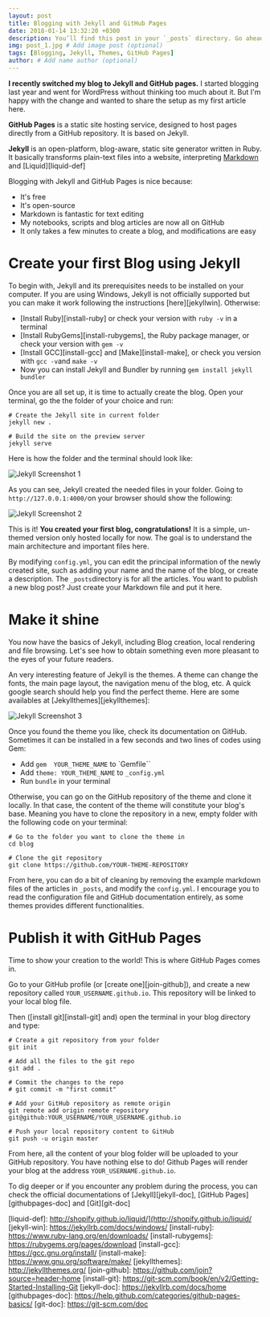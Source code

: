 ```yaml
---
layout: post
title: Blogging with Jekyll and GitHub Pages
date: 2018-01-14 13:32:20 +0300
description: You’ll find this post in your `_posts` directory. Go ahead and edit it and re-build the site to see your changes. # Add post description (optional)
img: post_1.jpg # Add image post (optional)
tags: [Blogging, Jekyll, Themes, GitHub Pages]
author: # Add name author (optional)
---
```

**I recently switched my blog to Jekyll and GitHub pages.** 
I started blogging last year and went for WordPress without thinking too much about it. But I'm happy with the change and wanted to share the setup as my first article here.

**GitHub Pages**  is a static site hosting service, designed to host pages directly from a GitHub repository. It is based on Jekyll.

**Jekyll**  is an open-platform, blog-aware, static site generator written in Ruby. It basically transforms plain-text files into a website, interpreting [Markdown][markdown-def] and [Liquid][liquid-def]


Blogging with Jekyll and GitHub Pages is nice because:
- It's free
- It's open-source
- Markdown is fantastic for text editing
- My notebooks,  scripts and  blog articles are now all on GitHub
- It only takes a few minutes to create a blog, and modifications are easy

# Create your first Blog using Jekyll
To begin with, Jekyll and its prerequisites needs to be installed on your computer. If you are using Windows, Jekyll is not officially supported but you can make it work following the instructions [here][jekyllwin]. Otherwise:
- [Install Ruby][install-ruby] or check your version with `ruby -v` in a terminal
- [Install RubyGems][install-rubygems], the Ruby package manager, or check your version with `gem -v`
- [Install GCC][install-gcc] and [Make][install-make], or check you version with `gcc -v`and `make -v`
- Now you can install Jekyll  and Bundler by running `gem install jekyll bundler`

Once you are all set up, it is time to actually create the blog. Open your terminal, go the the folder of your choice and run:
```
# Create the Jekyll site in current folder
jekyll new .

# Build the site on the preview server
jekyll serve
```

Here is how the folder and the terminal should look like:

![Jekyll Screenshot 1]({{site.baseurl}}/assets/img/jekyll_screenshot_1.jpg)


As you can see, Jekyll created the needed files in your folder. Going to `http://127.0.0.1:4000/`on your browser should show the following:

![Jekyll Screenshot 2]({{site.baseurl}}/assets/img/jekyll_screenshot_2.jpg)

This is it! **You created your first blog, congratulations!**
It is a simple, un-themed version only hosted locally for now. The goal is to understand the main architecture and important files here.
 
By modifying `config.yml`, you can edit the principal information of the newly created site, such as adding your name and the name of the blog, or create a description. 
The `_posts`directory is for all the articles. You want to publish a new blog post? Just create your Markdown file and put it here.


# Make it shine 

You now have the basics of Jekyll, including Blog creation, local rendering and file browsing. Let's see how to obtain something even more pleasant to the eyes of your future readers.

An very interesting feature of Jekyll is the themes. A theme can change the fonts, the main page layout, the navigation menu of the blog, etc. A quick google search should help you find the perfect theme. Here are some availables at [Jekyllthemes][jekyllthemes]:

![Jekyll Screenshot 3]({{site.baseurl}}/assets/img/jekyll_screenshot_3.jpg)

Once you found the theme you like, check its documentation on GitHub. Sometimes it can be installed in a few seconds and two lines of codes using Gem:
- Add `gem  YOUR_THEME_NAME` to `Gemfile``
- Add `theme: YOUR_THEME_NAME` to `_config.yml`
- Run `bundle` in your terminal

Otherwise, you can go on the GitHub repository of the theme and clone it locally. In that case, the content of the theme will constitute your blog's base. Meaning you have to clone the repository in a new, empty folder with the following code on your terminal:
```
# Go to the folder you want to clone the theme in
cd blog

# Clone the git repository
git clone https://github.com/YOUR-THEME-REPOSITORY
```
From here, you can do a bit of cleaning by removing the example markdown files of the articles in `_posts`, and modify the `config.yml`. I encourage you to read the configuration file and GitHub documentation entirely, as some themes provides different functionalities.







# Publish it with GitHub Pages
Time to show your creation to the world!  This is where GitHub Pages comes in.

Go to your GitHub profile (or [create one][join-github]), and create a new repository called `YOUR_USERNAME.github.io`.  This repository will be linked to your local blog file.

Then ([install git][install-git] and) open the terminal in your blog directory and type:
```
# Create a git repository from your folder
git init

# Add all the files to the git repo
git add .

# Commit the changes to the repo
# git commit -m "first commit"

# Add your GitHub repository as remote origin 
git remote add origin remote repository git@github:YOUR_USERNAME/YOUR_USERNAME.github.io

# Push your local repository content to GitHub
git push -u origin master
```

From here, all the content of your blog folder will be uploaded to your GitHub repository. You have nothing else to do! Github Pages will render your blog at the address `YOUR_USERNAME.github.io`.

To dig deeper or if you encounter any problem during the process, you can check the official documentations of [Jekyll][jekyll-doc], [GitHub Pages][githubpages-doc] and [Git][git-doc]

[markdown-def]: https://blog.ghost.org/markdown/
[liquid-def]: http://shopify.github.io/liquid/](http://shopify.github.io/liquid/
[jekyll-win]: https://jekyllrb.com/docs/windows/
[install-ruby]: https://www.ruby-lang.org/en/downloads/
[install-rubygems]: https://rubygems.org/pages/download
[install-gcc]: https://gcc.gnu.org/install/
[install-make]: https://www.gnu.org/software/make/
[jekyllthemes]: http://jekyllthemes.org/
[join-github]: https://github.com/join?source=header-home
[install-git]: https://git-scm.com/book/en/v2/Getting-Started-Installing-Git
[jekyll-doc]: https://jekyllrb.com/docs/home
[githubpages-doc]: https://help.github.com/categories/github-pages-basics/
[git-doc]: https://git-scm.com/doc
